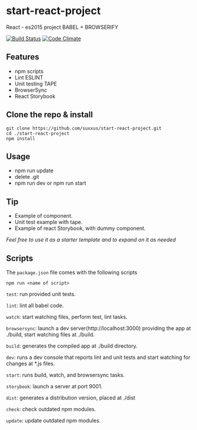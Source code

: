 # start-react-project
React - es2015 project BABEL + BROWSERIFY

[![Build Status](https://travis-ci.org/suxxus/start-react-project.svg?branch=master)](https://travis-ci.org/suxxus/start-react-project)
[![Code Climate](https://codeclimate.com/github/suxxus/start-react-project/badges/gpa.svg)](https://codeclimate.com/github/suxxus/start-react-project)

## Features ###
* npm scripts
* Lint ESLINT
* Unit testing TAPE
* BrowserSync
* React Storybook

## Clone the repo & install
```
git clone https://github.com/suxxus/start-react-project.git
cd ./start-react-project
npm install
```
## Usage
* npm run update
* delete .git
* npm run dev or npm run start

## Tip
* Example of component.
* Unit test example with tape.
* Example of react Storybook, with dummy component.

*Feel free to use it as a starter template and to expand on it as needed*

## Scripts

The `package.json` file comes with the following scripts

`npm run <name of script>`

`test`: run provided unit tests.

`lint`: lint all babel code.

`watch`: start watching files, perform test, lint tasks.

`browsersync`: launch a dev server(http://localhost:3000) providing the app at ./build, start watching files at ./build.

`build`: generates the compiled app at ./build directory.

`dev`:  runs a dev console that reports lint and unit tests and start watching for changes at *.js files.

`start`: runs build, watch, and browsersync tasks.

`storybook`:  launch a server at port 9001.

`dist`: generates a distribution version, placed at ./dist

`check`: check outdated npm modules.

`update`: update outdated npm modules.
